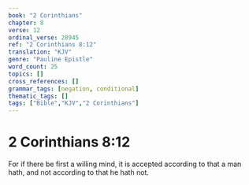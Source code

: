 ```yaml
---
book: "2 Corinthians"
chapter: 8
verse: 12
ordinal_verse: 28945
ref: "2 Corinthians 8:12"
translation: "KJV"
genre: "Pauline Epistle"
word_count: 25
topics: []
cross_references: []
grammar_tags: [negation, conditional]
thematic_tags: []
tags: ["Bible","KJV","2 Corinthians"]
---
```


# 2 Corinthians 8:12

For if there be first a willing mind, it is accepted according to that a man hath, and not according to that he hath not.
